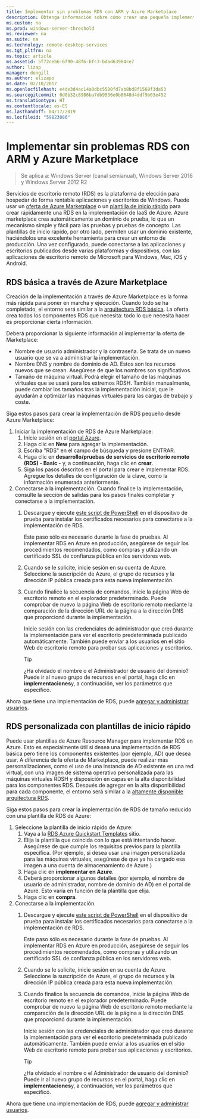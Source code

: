 ```yaml
---
title: Implementar sin problemas RDS con ARM y Azure Marketplace
description: Obtenga información sobre cómo crear una pequeña implementación de RDS en Azure mediante plantillas ARM y Azure Marketplace.
ms.custom: na
ms.prod: windows-server-threshold
ms.reviewer: na
ms.suite: na
ms.technology: remote-desktop-services
ms.tgt_pltfrm: na
ms.topic: article
ms.assetid: 5f72ceb6-6f90-48f6-bfc3-bdad63984ce7
author: lizap
manager: dongill
ms.author: elizapo
ms.date: 02/10/2017
ms.openlocfilehash: e4de3d4ac14a0dbc5500fd7ab8bd8f1568f3da53
ms.sourcegitcommit: 0d0b32c8986ba7db9536e0b8648d4ddf9b03e452
ms.translationtype: HT
ms.contentlocale: es-ES
ms.lasthandoff: 04/17/2019
ms.locfileid: "59823086"
---
```

# <a name="seamlessly-deploy-rds-with-arm-and-azure-marketplace"></a>Implementar sin problemas RDS con ARM y Azure Marketplace

>Se aplica a: Windows Server (canal semianual), Windows Server 2016 y Windows Server 2012 R2

Servicios de escritorio remoto (RDS) es la plataforma de elección para hospedar de forma rentable aplicaciones y escritorios de Windows. Puede usar un [oferta de Azure Marketplace](#basic-rds-through-the-azure-marketplace) o un [plantilla de inicio rápido](#Customized-RDS-using-Quickstart-templates) para crear rápidamente una RDS en la implementación de IaaS de Azure. Azure marketplace crea automáticamente un dominio de prueba, lo que un mecanismo simple y fácil para las pruebas y pruebas de concepto. Las plantillas de inicio rápido, por otro lado, permiten usar un dominio existente, haciéndolos una excelente herramienta para crear un entorno de producción. Una vez configurado, puede conectarse a las aplicaciones y escritorios publicados desde varias plataformas y dispositivos, con las aplicaciones de escritorio remoto de Microsoft para Windows, Mac, iOS y Android.

## <a name="basic-rds-through-the-azure-marketplace"></a>RDS básica a través de Azure Marketplace

Creación de la implementación a través de Azure Marketplace es la forma más rápida para poner en marcha y ejecución. Cuando todo se ha completado, el entorno será similar a la [arquitectura RDS básica](desktop-hosting-logical-architecture.md#basic-deployment). La oferta crea todos los componentes RDS que necesita: todo lo que necesita hacer es proporcionar cierta información. 

Deberá proporcionar la siguiente información al implementar la oferta de Marketplace:
- Nombre de usuario administrador y la contraseña. Se trata de un nuevo usuario que se va a administrar la implementación.
- Nombre DNS y nombre de dominio de AD. Estos son los recursos nuevos que se crean. Asegúrese de que los nombres son significativos.
- Tamaño de máquina virtual. Podrá elegir el tamaño de las máquinas virtuales que se usará para los extremos RDSH. También manualmente, puede cambiar los tamaños tras la implementación inicial, que le ayudarán a optimizar las máquinas virtuales para las cargas de trabajo y coste.

Siga estos pasos para crear la implementación de RDS pequeño desde Azure Marketplace: 

1. Iniciar la implementación de RDS de Azure Marketplace:
   1. Inicie sesión en el [portal Azure](https://portal.azure.com).
   2. Haga clic en **New** para agregar la implementación.
   3. Escriba "RDS" en el campo de búsqueda y presione ENTRAR.
   4. Haga clic en **desarrollo/pruebas de servicios de escritorio remoto (RDS) - Basic -** y, a continuación, haga clic en **crear**.
   5. Siga los pasos descritos en el portal para crear e implementar RDS. Agregue los detalles de configuración de la clave, como la información enumerada anteriormente. 
2. Conectarse a la implementación. Cuando finalice la implementación, consulte la sección de salidas para los pasos finales completar y conectarse a la implementación.
   1. Descargue y ejecute [este script de PowerShell](https://gallery.technet.microsoft.com/Azure-Resource-Manager-4ea7e328) en el dispositivo de prueba para instalar los certificados necesarios para conectarse a la implementación de RDS. 
   
      Este paso sólo es necesario durante la fase de pruebas. Al implementar RDS en Azure en producción, asegúrese de seguir los procedimientos recomendados, como compras y utilizando un certificado SSL de confianza pública en los servidores web.

   2. Cuando se le solicite, inicie sesión en su cuenta de Azure. Seleccione la suscripción de Azure, el grupo de recursos y la dirección IP pública creada para esta nueva implementación.
   3. Cuando finalice la secuencia de comandos, inicie la página Web de escritorio remoto en el explorador predeterminado. Puede comprobar de nuevo la página Web de escritorio remoto mediante la comparación de la dirección URL de la página a la dirección DNS que proporcionó durante la implementación. 
   
      Inicie sesión con las credenciales de administrador que creó durante la implementación para ver el escritorio predeterminada publicado automáticamente. También puede enviar a los usuarios en el sitio Web de escritorio remoto para probar sus aplicaciones y escritorios.

      > [!TIP]
      > ¿Ha olvidado el nombre o el Administrador de usuario del dominio? Puede ir al nuevo grupo de recursos en el portal, haga clic en **implementaciones**y, a continuación, ver los parámetros que especificó.

Ahora que tiene una implementación de RDS, puede [agregar y administrar usuarios](rds-user-management.md).

## <a name="customized-rds-using-quickstart-templates"></a>RDS personalizada con plantillas de inicio rápido

Puede usar plantillas de Azure Resource Manager para implementar RDS en Azure. Esto es especialmente útil si desea una implementación de RDS básica pero tiene los componentes existentes (por ejemplo, AD) que desea usar. A diferencia de la oferta de Marketplace, puede realizar más personalizaciones, como el uso de una instancia de AD existente en una red virtual, con una imagen de sistema operativo personalizada para las máquinas virtuales RDSH y disposición en capas en la alta disponibilidad para los componentes RDS. Después de agregar en la alta disponibilidad para cada componente, el entorno será similar a la [altamente disponible arquitectura RDS](desktop-hosting-logical-architecture.md#highly-available-deployment).

Siga estos pasos para crear la implementación de RDS de tamaño reducido con una plantilla de RDS de Azure: 

1. Seleccione la plantilla de inicio rápido de Azure:
   1. Vaya a la [RDS Azure Quickstart Templates](https://aka.ms/rdautomation) sitio.
   2. Elija la plantilla que coincida con lo que está intentando hacer. Asegúrese de que cumple los requisitos previos para la plantilla específica. (Por ejemplo, si desea usar una imagen personalizada para las máquinas virtuales, asegúrese de que ya ha cargado esa imagen a una cuenta de almacenamiento de Azure.)
   3. Haga clic en **implementar en Azure**.
   4. Deberá proporcionar algunos detalles (por ejemplo, el nombre de usuario de administrador, nombre de dominio de AD) en el portal de Azure. Esto varía en función de la plantilla que elija.
   5. Haga clic en **compra**.
2. Conectarse a la implementación. 
   1. Descargue y ejecute [este script de PowerShell](https://gallery.technet.microsoft.com/Azure-Resource-Manager-4ea7e328) en el dispositivo de prueba para instalar los certificados necesarios para conectarse a la implementación de RDS. 
   
      Este paso sólo es necesario durante la fase de pruebas. Al implementar RDS en Azure en producción, asegúrese de seguir los procedimientos recomendados, como compras y utilizando un certificado SSL de confianza pública en los servidores web.

   2. Cuando se le solicite, inicie sesión en su cuenta de Azure. Seleccione la suscripción de Azure, el grupo de recursos y la dirección IP pública creada para esta nueva implementación.
   3. Cuando finalice la secuencia de comandos, inicie la página Web de escritorio remoto en el explorador predeterminado. Puede comprobar de nuevo la página Web de escritorio remoto mediante la comparación de la dirección URL de la página a la dirección DNS que proporcionó durante la implementación. 
   
      Inicie sesión con las credenciales de administrador que creó durante la implementación para ver el escritorio predeterminada publicado automáticamente. También puede enviar a los usuarios en el sitio Web de escritorio remoto para probar sus aplicaciones y escritorios.

      > [!TIP]
      > ¿Ha olvidado el nombre o el Administrador de usuario del dominio? Puede ir al nuevo grupo de recursos en el portal, haga clic en **implementaciones**y, a continuación, ver los parámetros que especificó.

Ahora que tiene una implementación de RDS, puede [agregar y administrar usuarios](rds-user-management.md).
